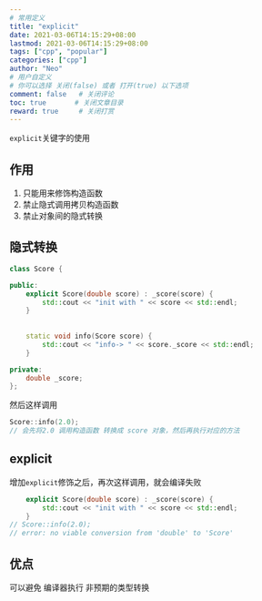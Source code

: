 ```yaml
---
# 常用定义
title: "explicit"
date: 2021-03-06T14:15:29+08:00
lastmod: 2021-03-06T14:15:29+08:00
tags: ["cpp", "popular"] 
categories: ["cpp"]             
author: "Neo"          
# 用户自定义
# 你可以选择 关闭(false) 或者 打开(true) 以下选项
comment: false   # 关闭评论
toc: true       # 关闭文章目录
reward: true	 # 关闭打赏
---
```


`explicit`关键字的使用 

<!--more-->

## 作用 

1.  只能用来修饰构造函数 
2.  禁止隐式调用拷贝构造函数
3.  禁止对象间的隐式转换

## 隐式转换

```c++
class Score {

public:
	explicit Score(double score) : _score(score) {
		std::cout << "init with " << score << std::endl;
	}
	
	
	static void info(Score score) {
		std::cout << "info-> " << score._score << std::endl;
	}

private:
	double _score;
};
```

然后这样调用

```c++
Score::info(2.0);
// 会先将2.0 调用构造函数 转换成 score 对象，然后再执行对应的方法 
```

## explicit

增加`explicit`修饰之后，再次这样调用，就会编译失败

```c++
	explicit Score(double score) : _score(score) {
		std::cout << "init with " << score << std::endl;
	}
// Score::info(2.0);
// error: no viable conversion from 'double' to 'Score'
```

## 优点 

可以避免 编译器执行 非预期的类型转换